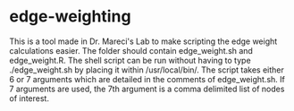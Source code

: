 # edge-weighting
This is a tool made in Dr. Mareci's Lab to make scripting the edge weight calculations easier. The folder should contain edge_weight.sh and edge_weight.R. The shell script can be run without having to type ./edge_weight.sh by placing it within /usr/local/bin/. The script takes either 6 or 7 arguments which are detailed in the comments of edge_weight.sh. If 7 arguments are used, the 7th argument is a comma delimited list of nodes of interest.
